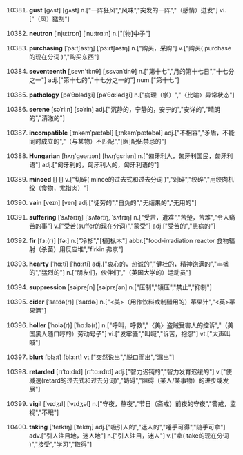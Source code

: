 10381. **gust**
[gʌst]  [ɡʌst]
n.["一阵狂风","风味","突发的一阵","（感情）迸发"]  vi.["（风）猛刮"]  

10382. **neutron**
[ˈnju:trɒn]  [ˈnu:trɑ:n]
n.["[物]中子"]  

10383. **purchasing**
[ˈpɜ:tʃəsɪŋ]  [ˈpɜ:rtʃəsɪŋ]
n.["购买，采购"]  v.["购买( purchase的现在分词 )","购买东西"]  

10384. **seventeenth**
[ˌsevn'ti:nθ]  [ˌsɛvənˈtinθ]
n.["第十七","月的第十七日","十七分之一"]  adj.["第十七的","十七分之一的"]  num.["第十七"]  

10385. **pathology**
[pəˈθɒlədʒi]  [pəˈθɑ:lədʒi]
n.["病理（学）","〈比喻〉异常状态"]  

10386. **serene**
[səˈri:n]  [səˈrin]
adj.["沉静的，宁静的，安宁的","安详的","晴朗的","清澈的"]  

10387. **incompatible**
[ˌɪnkəmˈpætəbl]  [ˌɪnkəmˈpætəbəl]
adj.["不相容","矛盾，不能同时成立的","（与某物）不匹配","[医]配伍禁忌的"]  

10388. **Hungarian**
[hʌŋ'ɡeərɪən]  [hʌŋˈɡɛriən]
n.["匈牙利人，匈牙利国民，匈牙利语"]  adj.["匈牙利的，匈牙利人的，匈牙利语的"]  

10389. **minced**
[]  []
v.["切碎( mince的过去式和过去分词 )","剁碎","绞碎","用绞肉机绞（食物，尤指肉）"]  

10390. **vain**
[veɪn]  [ven]
adj.["徒劳的","自负的","无结果的","无用的"]  

10391. **suffering**
[ˈsʌfərɪŋ]  [ˈsʌfərɪŋ, ˈsʌfrɪŋ]
n.["受苦，遭难","苦楚，苦难","令人痛苦的事"]  v.["受苦(suffer的现在分词)","蒙受"]  adj.["受苦的","患病的"]  

10392. **fir**
[fɜ:(r)]  [fə:]
n.["冷杉","[植]枞木"]  abbr.["food-irradiation reactor 食物辐射（杀菌）用反应堆","firkin 弗京"]  

10393. **hearty**
[ˈhɑ:ti]  [ˈhɑ:rti]
adj.["衷心的，热诚的","健壮的，精神饱满的","丰盛的","猛烈的"]  n.["朋友们，伙伴们","（英国大学的）运动员"]  

10394. **suppression**
[səˈpreʃn]  [səˈprɛʃən]
n.["压制","镇压","禁止","抑制"]  

10395. **cider**
[ˈsaɪdə(r)]  [ˈsaɪdɚ]
n.["<美>（用作饮料或制醋用的）苹果汁","<英>苹果酒"]  

10396. **holler**
[ˈhɒlə(r)]  [ˈhɑ:lə(r)]
n.["呼叫，呼救","〈美〉盗贼受害人的控诉","（美国黑人随口哼的）劳动号子"]  vi.["发牢骚","叫喊","诉苦，抱怨"]  vt.["大声叫喊"]  

10397. **blurt**
[blɜ:t]  [blɜ:rt]
vt.["突然说出","脱口而出","漏出"]  

10398. **retarded**
[rɪˈtɑ:dɪd]  [rɪˈtɑ:rdɪd]
adj.["智力迟钝的","智力发育迟缓的"]  v.["使减速(retard的过去式和过去分词)","妨碍","阻碍（某人/某事物）的进步或发展"]  

10399. **vigil**
[ˈvɪdʒɪl]  [ˈvɪdʒəl]
n.["守夜，熬夜","节日（斋戒）前夜的守夜","警戒，监视","不眠"]  

10400. **taking**
['teɪkɪŋ]  [ˈtekɪŋ]
adj.["吸引人的","迷人的","唾手可得","随手可拿"]  adv.["引人注目地，迷人地"]  n.["引人注目，迷人"]  v.["拿( take的现在分词 )","接受","学习","取得"]  

